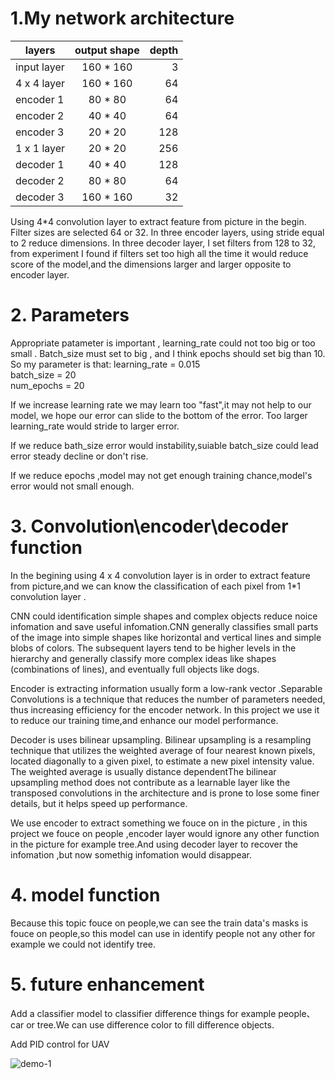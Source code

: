 # 1.My network architecture


| layers        | output shape           | depth  |
| ------------- |:-------------:| -----:|
| input layer | 160 * 160 | 3 |
| 4 x 4 layer | 160 * 160 | 64 |
| encoder 1 | 80 * 80 | 64 |
| encoder 2 | 40 * 40 | 64 |
| encoder 3 | 20 * 20 | 128 |
| 1 x 1 layer | 20 * 20 | 256 |
| decoder 1 | 40 * 40 | 128 |
| decoder 2 | 80 * 80 | 64 |
| decoder 3 | 160 * 160 | 32 |


Using 4*4 convolution layer to extract feature from picture in the begin. Filter sizes are selected 64 or 32. In three encoder layers, using stride equal to 2 reduce dimensions. In three decoder layer, I set filters from 128 to 32, from experiment I found if filters set too high all the time it would reduce score of the model,and the dimensions larger and larger opposite to encoder layer.


# 2. Parameters

Appropriate patameter is important , learning_rate could not too big or too small . Batch_size must set to big , and I think epochs should set big than 10. So my parameter is that:
learning_rate = 0.015   
batch_size = 20  
num_epochs = 20

If we increase learning rate we may learn too "fast",it may not help to our model, we hope our error can slide to the bottom of the error. Too larger learning_rate would stride to larger error.

If we reduce bath_size error would instability,suiable batch_size could lead error steady decline or don't rise.

If we reduce epochs ,model may not get enough training chance,model's error would not small enough.

# 3. Convolution\encoder\decoder function

In the begining using 4 x 4 convolution layer is in order to extract feature from picture,and we can know the classification of each pixel from 1*1 convolution layer . 

CNN could identification simple shapes and complex objects reduce noice infomation and save useful infomation.CNN generally classifies small parts of the image into simple shapes like horizontal and vertical lines and simple blobs of colors. The subsequent layers tend to be higher levels in the hierarchy and generally classify more complex ideas like shapes (combinations of lines), and eventually full objects like dogs.

Encoder is extracting information usually form a low-rank vector .Separable Convolutions is a technique that reduces the number of parameters needed, thus increasing efficiency for the encoder network. In this project we use it to reduce our training time,and enhance our model performance.


Decoder is uses bilinear upsampling. Bilinear upsampling is a resampling technique that utilizes the weighted average of four nearest known pixels, located diagonally to a given pixel, to estimate a new pixel intensity value. The weighted average is usually distance dependentThe bilinear upsampling method does not contribute as a learnable layer like the transposed convolutions in the architecture and is prone to lose some finer details, but it helps speed up performance.

We use encoder to extract something we fouce on in the picture , in this project we fouce on people ,encoder layer would ignore any other function in the picture for example tree.And using decoder layer to recover the infomation ,but now somethig infomation would disappear.

# 4. model function

Because this topic fouce on people,we can see the train data's masks is fouce on people,so this model can use in identify people not any other for example we could not identify tree.

# 5. future enhancement

Add a classifier model to classifier difference things for example people、car or tree.We can use difference color to fill difference objects.

Add PID control for UAV


![demo-1](https://github.com/nnresearcher/udacity_writeup/blob/master/name_of_fig_with_shapes.jpgs)
